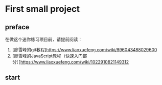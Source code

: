 # First small project 
## preface
在做这个迷你练习项目前，请提前阅读：
1. [廖雪峰的git教程]<https://www.liaoxuefeng.com/wiki/896043488029600>
2. [廖雪峰的JavaScript教程（快速入门部分）]<https://www.liaoxuefeng.com/wiki/1022910821149312>

## start
